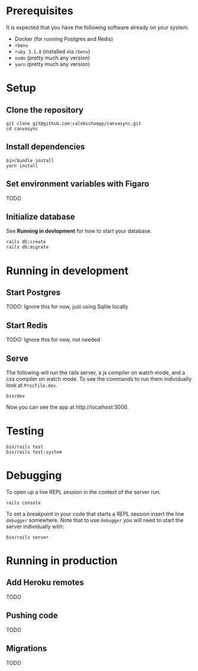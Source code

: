 # Prerequisites

It is expected that you have the following software already on your system.

- Docker (for running Postgres and Redis)
- `rbenv`
- `ruby 3.1.0` (installed via `rbenv`)
- `node` (pretty much any version)
- `yarn` (pretty much any version)

# Setup

## Clone the repository

```shell
git clone git@github.com:calebschoepp/canvasync.git
cd canvasync
```

## Install dependencies

```shell
bin/bundle install
yarn install
```

## Set environment variables with Figaro

TODO

## Initialize database

See **Running in devlopment** for how to start your database.

```shell
rails db:create
rails db:migrate
```

# Running in development

## Start Postgres

TODO: Ignore this for now, just using Sqlite locally

## Start Redis

TODO: Ignore this for now, not needed

## Serve

The following will run the rails server, a js compiler on watch mode, and a css compiler on watch mode. To see the commands to run them individually look at `Procfile.dev`.

```shell
bin/dev
```

Now you can see the app at http://localhost:3000.

# Testing

```shell
bin/rails test
bin/rails test:system
```

# Debugging

To open up a live REPL session in the context of the server run:

```shell
rails console
```

To set a breakpoint in your code that starts a REPL session insert the line `debugger` somewhere. Note that to use `debugger` you will need to start the server individually with:

```shell
bin/rails server
```

# Running in production

## Add Heroku remotes

TODO

## Pushing code

TODO

## Migrations

TODO
